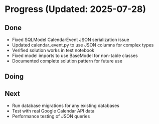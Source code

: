 # Progress (Updated: 2025-07-28)

## Done

- Fixed SQLModel CalendarEvent JSON serialization issue
- Updated calendar_event.py to use JSON columns for complex types
- Verified solution works in test notebook
- Fixed model imports to use BaseModel for non-table classes
- Documented complete solution pattern for future use

## Doing



## Next

- Run database migrations for any existing databases
- Test with real Google Calendar API data
- Performance testing of JSON queries
